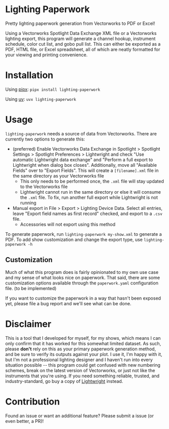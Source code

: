 # Lighting Paperwork
Pretty lighting paperwork generation from Vectorworks to PDF or Excel!

Using a Vectorworks Spotlight Data Exchange XML file or a Vectorworks lighting export, this program will generate a channel hookup, instrument schedule, color cut list, and gobo pull list. 
This can either be exported as a PDF, HTML file, or Excel spreadsheet, all of which are neatly formatted for your viewing and printing convenience. 

# Installation
Using [pipx](https://pipx.pypa.io/stable/): `pipx install lighting-paperwork`

Using [uv](https://docs.astral.sh/uv/): `uvx lighting-paperwork`

# Usage
`lighting-paperwork` needs a source of data from Vectorworks. 
There are currently two options to generate this:

- (preferred) Enable Vectorworks Data Exchange in Spotlight > Spotlight Settings > Spotlight Preferences > Lightwright and check "Use automatic Lightwright data exchange" and "Perform a full export to Lightwright when dialog box closes". Additionally, move all "Available Fields" over to "Export Fields". This will create a `[filename].xml` file in the same directory as your Vectorworks file
  - This only needs to be performed once, the `.xml` file will stay updated to the Vectorworks file
  - Lightwright cannot run in the same directory or else it will consume the `.xml` file. To fix, run another full export while Lightwright is not running
- Manual export in File > Export > Lighting Device Data. Select all entries, leave "Export field names as first record" checked, and export to a `.csv` file. 
  - Accessories will not export using this method

To generate paperwork, run `lighting-paperwork my-show.xml` to generate a PDF. 
To add show customization and change the export type, use `lighting-paperwork -h`

## Customization
Much of what this program does is fairly opinionated to my own use case and my sense of what looks nice on paperwork. 
That said, there are some customization options available through the `paperwork.yaml` configuration file. (to be implemented)

If you want to customize the paperwork in a way that hasn't been exposed yet, please file a bug report and we'll see what can be done. 

# Disclaimer
This is a tool that I developed for myself, for my shows, which means I can only confirm that it has worked for this somewhat limited dataset.
As such, please **don't** rely on this as your primary paperwork generation method, and be sure to verify its outputs against your plot.
I use it, I'm happy with it, but I'm not a professional lighting designer and I haven't run into every situation possible -- this program could get confused with new numbering schemes, break on the latest version of Vectorworks, or just not like the instruments that you're using. 
If you need something reliable, trusted, and industry-standard, go buy a copy of [Lightwright](https://www.lightwright.com/) instead. 

# Contribution
Found an issue or want an additional feature? 
Please submit a issue (or even better, a PR)!
